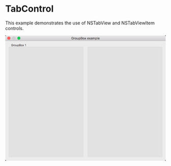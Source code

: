 # TabControl

This example demonstrates the use of NSTabView and NSTabViewItem controls.

![GitHub Logo](../../docs/Pictures/GroupBox.png)
